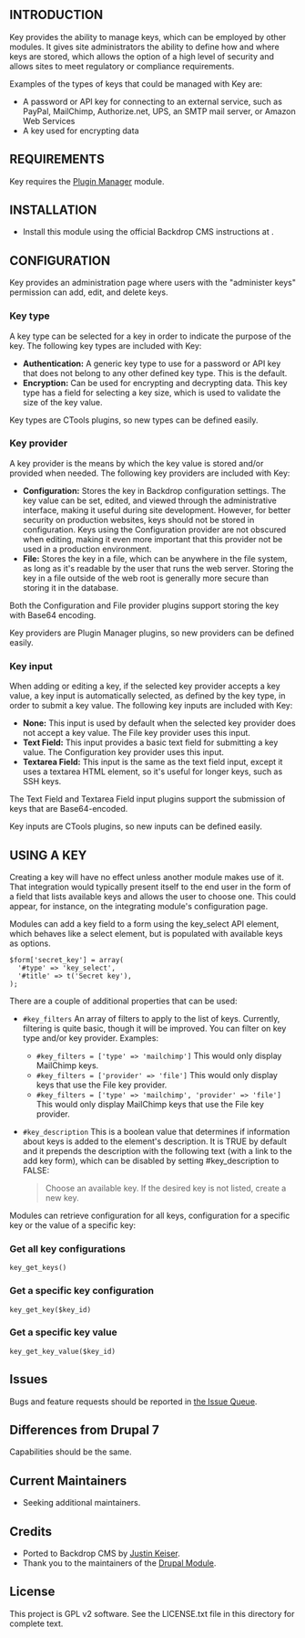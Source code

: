 ## INTRODUCTION

Key provides the ability to manage keys, which can be employed by other
modules. It gives site administrators the ability to define how and
where keys are stored, which allows the option of a high level of
security and allows sites to meet regulatory or compliance
requirements.

Examples of the types of keys that could be managed with Key are:

* A password or API key for connecting to an external service, such as
PayPal, MailChimp, Authorize.net, UPS, an SMTP mail server, or Amazon
Web Services
* A key used for encrypting data

## REQUIREMENTS

Key requires the [Plugin Manager](https://backdropcms.org/project/plugin_manager)
module.

## INSTALLATION

- Install this module using the official Backdrop CMS instructions at
  [](https://docs.backdropcms.org/documentation/extend-with-modules).

## CONFIGURATION

Key provides an administration page where users with the "administer
keys" permission can add, edit, and delete keys.

### Key type

A key type can be selected for a key in order to indicate the purpose
of the key. The following key types are included with Key:

* **Authentication:** A generic key type to use for a password or API
key that does not belong to any other defined key type. This is the
default.
* **Encryption:** Can be used for encrypting and decrypting data. This
key type has a field for selecting a key size, which is used to
validate the size of the key value.

Key types are CTools plugins, so new types can be defined easily.

### Key provider

A key provider is the means by which the key value is stored and/or
provided when needed. The following key providers are included with
Key:

* **Configuration:** Stores the key in Backdrop configuration settings.
The key value can be set, edited, and viewed through the administrative
interface, making it useful during site development. However, for
better security on production websites, keys should not be stored in
configuration. Keys using the Configuration provider are not obscured
when editing, making it even more important that this provider not be
used in a production environment.
* **File:** Stores the key in a file, which can be anywhere in the file
system, as long as it's readable by the user that runs the web server.
Storing the key in a file outside of the web root is generally more
secure than storing it in the database.

Both the Configuration and File provider plugins support storing the
key with Base64 encoding.

Key providers are Plugin Manager plugins, so new providers can be defined
easily.

### Key input

When adding or editing a key, if the selected key provider accepts a
key value, a key input is automatically selected, as defined by the key
type, in order to submit a key value. The following key inputs are
included with Key:

* **None:** This input is used by default when the selected key
provider does not accept a key value. The File key provider uses this
input.
* **Text Field:** This input provides a basic text field for submitting
a key value. The Configuration key provider uses this input.
* **Textarea Field:** This input is the same as the text field input,
except it uses a textarea HTML element, so it's useful for longer keys,
such as SSH keys.

The Text Field and Textarea Field input plugins support the submission
of keys that are Base64-encoded.

Key inputs are CTools plugins, so new inputs can be defined easily.

## USING A KEY

Creating a key will have no effect unless another module makes use of
it. That integration would typically present itself to the end user in
the form of a field that lists available keys and allows the user to
choose one. This could appear, for instance, on the integrating
module's configuration page.

Modules can add a key field to a form using the key_select API element,
which behaves like a select element, but is populated with available
keys as options.

```
$form['secret_key'] = array(
  '#type' => 'key_select',
  '#title' => t('Secret key'),
);
```

There are a couple of additional properties that can be used:

* `#key_filters` An array of filters to apply to the list of keys.
Currently, filtering is quite basic, though it will be improved. You can
filter on key type and/or key provider. Examples:
  * `#key_filters = ['type' => 'mailchimp']` This would only display
    MailChimp keys.
  * `#key_filters = ['provider' => 'file']` This would only display keys
    that use the File key provider.
  * `#key_filters = ['type' => 'mailchimp', 'provider' => 'file']`
    This would only display MailChimp keys that use the File key provider.
* `#key_description` This is a boolean value that determines if information
  about keys is added to the element's description. It is TRUE by default
  and it prepends the description with the following text (with a link to
  the add key form), which can be disabled by setting #key_description to 
  FALSE:

  > Choose an available key. If the desired key is not listed, create a new
    key.

Modules can retrieve configuration for all keys, configuration for a specific
key or the value of a specific key:

### Get all key configurations

`key_get_keys()`

### Get a specific key configuration

`key_get_key($key_id)`

### Get a specific key value

`key_get_key_value($key_id)`

## Issues

Bugs and feature requests should be reported in [the Issue Queue](https://github.com/backdrop-contrib/read_time/issues).

## Differences from Drupal 7

Capabilities should be the same.

## Current Maintainers

<!-- - [Justin Keiser](https://github.com/keiserjb). -->

<!-- You may also wish to add: -->
- Seeking additional maintainers.

## Credits <!-- This section is required. -->

- Ported to Backdrop CMS by [Justin Keiser](https://github.com/keiserjb).
- Thank you to the maintainers of the [Drupal Module](https://www.drupal.org/project/key).


License
-------

This project is GPL v2 software.
See the LICENSE.txt file in this directory for complete text.
